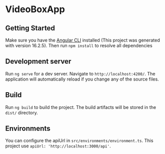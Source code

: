 # VideoBoxApp

## Getting Started

Make sure you have the [Angular CLI](https://github.com/angular/angular-cli) installed (This project was generated with version 16.2.5). Then run `npm install` to resolve all dependencies

## Development server

Run `ng serve` for a dev server. Navigate to `http://localhost:4200/`. The application will automatically reload if you change any of the source files.

## Build

Run `ng build` to build the project. The build artifacts will be stored in the `dist/` directory.

## Environments

You can configure the apiUrl in `src/environments/environment.ts`. This project use `apiUrl: 'http://localhost:3000/api'`.
